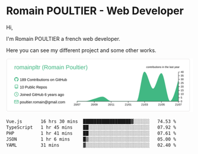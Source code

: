 # Romain POULTIER - Web Developer

Hi,

I'm Romain POULTIER a french web developer.

Here you can see my different project and some other works.



[![](https://raw.githubusercontent.com/romainpltr/romainpltr/master/profile-summary-card-output/vue/0-profile-details.svg)](https://github.com/vn7n24fzkq/github-profile-summary-cards)

<!--START_SECTION:waka-->
```text
Vue.js       16 hrs 30 mins  ██████████████████▓░░░░░░   74.53 % 
TypeScript   1 hr 45 mins    ██░░░░░░░░░░░░░░░░░░░░░░░   07.92 % 
PHP          1 hr 41 mins    ██░░░░░░░░░░░░░░░░░░░░░░░   07.61 % 
JSON         1 hr 6 mins     █▒░░░░░░░░░░░░░░░░░░░░░░░   05.00 % 
YAML         31 mins         ▓░░░░░░░░░░░░░░░░░░░░░░░░   02.40 % 
```
<!--END_SECTION:waka-->
